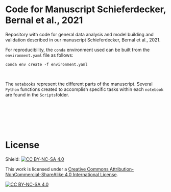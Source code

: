# Code for Manuscript Schieferdecker, Bernal et al., 2021


Repository with code for general data analysis and model building and validation described in our manuscript Schieferdecker, Bernal et al., 2021.

For reproducibility, the `conda` environment used can be built from the `environment.yaml` file as follows:

```
conda env create -f environment.yaml
```
&nbsp;

The `notebooks` represent the different parts of the manuscript. Several `Python` functions created to accomplish specific tasks within each `notebook` are found in the `Scripts`folder.


&nbsp;

&nbsp;

&nbsp;

# License

Shield: [![CC BY-NC-SA 4.0][cc-by-nc-sa-shield]][cc-by-nc-sa]

This work is licensed under a
[Creative Commons Attribution-NonCommercial-ShareAlike 4.0 International License][cc-by-nc-sa].

[![CC BY-NC-SA 4.0][cc-by-nc-sa-image]][cc-by-nc-sa]

[cc-by-nc-sa]: http://creativecommons.org/licenses/by-nc-sa/4.0/
[cc-by-nc-sa-image]: https://licensebuttons.net/l/by-nc-sa/4.0/88x31.png
[cc-by-nc-sa-shield]: https://img.shields.io/badge/License-CC%20BY--NC--SA%204.0-lightgrey.svg
